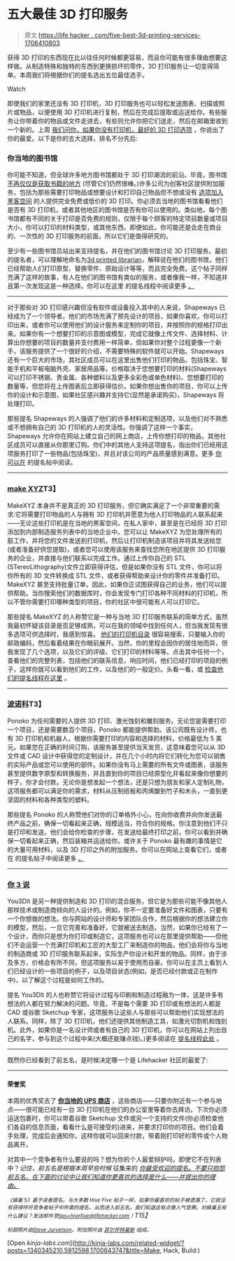 # 五大最佳 3D 打印服务

> 原文:[https://life hacker . com/five-best-3d-printing-services-1706410803](https://lifehacker.com/five-best-3d-printing-services-1706410803)

获得 3D 打印的东西现在比以往任何时候都更容易，而且你可能有很多理由想要这样做。从制造特殊和独特的东西到更换损坏的零件，3D 打印服务让一切变得简单。本周我们将根据你们的提名选出五位最佳选手。

Watch

即使我们的家里还没有 3D 打印机，3D 打印服务也可以轻松发送图表、扫描或照片或物品，以便使用 3D 打印机进行复制，然后在完成后提取或运送给你。有些服务让你带着你的物品或文件走进去，有些则允许你把它们送走，然后在邮箱里收到一个新的。上周 [我们问你，如果你没有打印机，最好的 3D 打印选项](https://lifehacker.com/whats-the-best-3d-printing-service-1705951264) ，你说出了你的最爱。以下是你的五大选择，排名不分先后:

### 你当地的图书馆

你可能不知道，但全球许多地方图书馆都处于 3D 打印潮流的前沿。毕竟，图书馆 [不再仅仅是获取书籍的地方](https://lifehacker.com/the-best-uses-for-your-local-library-that-arent-just-513143578) (尽管它们仍然很棒。)许多公司为创客社区提供附加服务，包括为那些需要打印物品或想要设计和打印自己物品但不想或没有 [选项加入黑客空间](http://lifehacker.com/how-to-find-and-get-involved-with-a-hackerspace-in-your-5912598) 的人提供完全免费或低价的 3D 打印。你必须去当地的图书馆看看他们是否有 3D 打印机，或者其他地区的图书馆是否有你可以使用的。类似地，每个图书馆都有不同的关于打印是否免费的规则，仅限于每个顾客的特定项目数量或项目大小，你可以打印的材料类型，或其他东西。即便如此，你可能还是会走在商业的、一次性的 3D 打印服务的前面，所以它们是值得研究的。

至少有一些图书馆员站出来支持提名，并在他们的图书馆讨论 3D 打印服务。最初的提名者，可以理解地命名为[3d printed librarian](http://kinja.com/3dprintedlibrarian)，解释说在他们的图书馆，他们已经帮助人们打印原型、替换零件、原始设计等等，而且完全免费。这个帖子同样充满了这样的故事，有人在他们的图书馆有类似的服务，或者像我一样，不知道并且第一次发现这是一种选择。你可以在这里 的提名线程中阅读更多 [。](http://lifehacker.com/vote-your-local-public-library-why-libraries-typicall-1705991628)

* * *

对于那些对 3D 打印感兴趣但没有软件或设备投入其中的人来说，Shapeways 已经成为了一个领导者。他们的市场充满了预先设计的项目，如果你喜欢，你可以打印出来，或者你可以使用他们的设计服务来定制你的项目，并按照你的规格打印出来。如果你有一个想要打印的示意图或模型，完成它就像上传文件、选择材料、计算出你想要的项目的数量并支付费用一样简单，但如果你对整个过程更像一个新手，该服务提供了一个很好的介绍，不需要特殊的软件就可以开始。Shapeways 还有一个巨大的市场，其社区成员可以在这里出售他们打印的物品，包括珠宝、智能手机和平板电脑外壳、家居用品等。价格取决于您想要打印的材料(Shapeways 可以打印不锈钢、贵金属、各种塑料以及更多全彩色或单色材料)、您想要打印的数量等，但您将在上传图表后立即获得估价。如果你想出售你的项目，你可以上传你的设计和示意图，如果社区感兴趣并支持它(显然是承诺购买)，Shapeways 将处理打印。

那些提名 Shapeways 的人强调了他们的许多材料和定制选项，以及他们对不熟悉或不想拥有自己的 3D 打印机的人的灵活性。你强调了这样一个事实，Shapeways 允许你在网站上建立自己的网上商店，上传你想打印的物品，其他社区成员可以直接从你那里订购。你们中的其他人支持这项提名，指出你们已经用这项服务打印了一些物品(包括珠宝)，并且对该公司的产品质量感到满意。更多 [你可以在](http://lifehacker.com/shapeways-they-have-pretty-good-pricing-a-ton-of-mate-1705989007) 的提名帖中阅读。

* * *

### [make XYZ](http://www.makexyz.com/)T3】

MakeXYZ 本身并不是真正的 3D 打印服务，但它确实满足了一个非常重要的需求:它将需要打印物品的人与拥有 3D 打印机并愿意为他人打印物品的人联系起来——无论这些打印机是在当地的黑客空间，在私人家中，甚至是在已经将 3D 打印添加到内部制造服务列表中的当地企业中。您可以让 MakeXYZ 为您处理所有的脏工作，并将您的文件发送到打印机，然后让打印机制造该项目并将其发送给您(或者准备好供您提取)，或者您可以使用该服务来查找您所在地区提供 3D 打印服务的企业，并直接与他们联系以完成工作。通过上传你自己的 STL (STereoLithography)文件立即获得评估，但是如果你没有 STL 文件，你可以将你所有的 3D 文件转换成 STL 文件，或者获得帮助来设计你的零件并准备打印。MakeXYZ 甚至支持批量订单，因此，如果你正试图获得自己的业务，他们可以提供帮助。当你搜索他们的数据库时，你会发现专门打印各种不同材料的打印机，所以不管你需要打印哪种类型的项目，你的社区中很可能有人可以打印它。

那些提名 MakeXYZ 的人称赞它是一种与当地 3D 打印服务联系的简单方式，虽然我最初怀疑该目录是否足够成熟，可以在我的领域中找到任何人，但当我发现有很多选项可供选择时，我感到惊喜。 [他们的打印机目录](http://www.makexyz.com/3dprinters/) 很容易搜索，只要输入你的邮政编码，然后看着结果在你眼前展开。当然，你的里程会因你的居住地而异，但我发现了几个选项，以及它们的评级、它们打印的材料等等。点击其中任何一个，查看他们的完整列表，包括他们的联系信息，响应时间，他们已经打印的项目的例子，这样你就可以看到他们的工作，以及他们的一般定价。头看一看，或 [检查他们的提名线程在这里](http://lifehacker.com/makexyz-com-1705991676) 。

* * *

### [波诺科](https://www.ponoko.com/)T3】

Ponoko 为任何需要的人提供 3D 打印、激光蚀刻和雕刻服务。无论您是需要打印一个项目，还是需要数百个项目，Ponoko 都能提供帮助。该公司既有设计师，也有 3D 打印机和机器人，根据你需要打印的内容和选择的材料，价格最低为 5 美元。如果您在正确的时间订购，该服务甚至提供当天发货，这意味着您可以从 3D 文件或 CAD 设计中获得您的定制设计，并在几个小时内将它们转化为您可以销售的实际产品或您可以使用的部件。如果你没有马上需要的所有文件或图表，该服务甚至提供数字原型和转换服务，并且直到你的项目已经原型化并看起来像你想要的样子，你才会付款。无论你是想发起一个想法，还是只想为朋友和家人定制礼物，这项服务都可以满足你的需求，材料从压制纸板和丙烯酸到竹子和木头，一直到更坚固的材料和各种类型的塑料。

那些提名 Ponoko 的人称赞他们对你的订单格外小心，在向你收费并向你发送最终产品之前，确保一切看起来正确，规模适当，符合你的规格。你注意到他们不只是打印和发送，他们会给你检查的步骤，在发送给最终打印之前，你可以看到并确保一切看起来正确，然后装箱并运送给你。或许关于 Ponoko 最有趣的事情是它的大量可用材料，以及 3D 打印之外的附加服务。你可以在网站上查看它们，或者在 的提名帖子中阅读更多 [。](http://lifehacker.com/vote-ponoko-com-why-they-took-extra-care-to-make-sure-1706202559)

* * *

### [你 3 说](https://www.you3dit.com/)

You3DIt 是另一种提供制造和 3D 打印的混合服务，但它是为那些可能不像其他人那样技术或制造商倾向的人设计的。例如，你不一定要准备好文件和图表，只要有一个你想做的想法。你与网站的设计师和专家团队合作，然后根据你的想法建立你的模型，然后，一旦它完善和准备好，它就被送去制造。当然，如果你已经有了一个设计，而你只是想为你打印或制造它，这项服务也可以在那里提供帮助——但他们不会运营一个充满打印机和工匠的大型工厂来制造你的物品，他们会将你与当地的制造商或 3D 打印服务联系起来，实际生产你设计和开发的物品。同样，由于涉及多方，价格会有所不同，但这项服务以易于使用而自豪。你可以在主页上看到人们已经设计的一些项目的例子，以及项目状态(例如，是否已经付款或正在制作中)，以了解这个过程是如何工作的。

提名 You3DIt 的人也称赞它将设计过程与印刷和制造过程融为一体，这是许多有想法的人都在努力解决的问题。毕竟，不是每个需要 3D 打印或有想法的人都是 CAD 或谷歌 Sketchup 专家，这项服务让这些人与那些可以帮助他们实现想法的人联系。同样，除了 3D 打印机，他们还提供其他制造工具，如激光切割机和蚀刻机。此外，如果你是一名设计师或者有自己的 3D 打印机，你可以在网站上列出自己的名字，参与到这个过程中来(大概还能赚点钱)。)更多阅读在 [提名线程此处](http://lifehacker.com/vote-you3dit-com-why-you3dit-includes-the-critical-de-1706112845) 。

* * *

既然你已经看到了前五名，是时候决定哪一个是 Lifehacker 社区的最爱了:

* * *

#### 荣誉奖

本周的优秀奖去了 [**你当地的 UPS 商店**](http://www.theupsstore.com/small-business-solutions/Pages/3D-printing.aspx) ，这些商店——只要你附近有一个参与地点——很可能已经有一台 3D 打印机在他们的办公室里等着你去拜访。下次你必须运送包裹时，你可以带着谷歌 Sketchup 文件或另一个支持的文件(你必须检查他们各自的信息页面，看看什么是可接受的)进来，并要求打印你的项目。他们会着手处理，完成后会通知你，这样你就可以回来付款，带着刚打印好的零件或个人物品离开。

对其中一个竞争者有什么要说的吗？想为你的个人最爱辩护吗，即使它不在列表中？*记住，前五名是根据本周早些时候* 征集来的 [*你最受欢迎的提名。不要只抱怨前五名，在下面的讨论中让我们知道你更喜欢的选择是什么——并提出你的理由。*](http://lifehacker.com)

*<small>《蜂巢 5》基于读者提名。与大多数 Hive Five 帖子一样，如果你最喜欢的帖子被遗漏了，它就没有获得呼吁竞争者帖子中所需的提名，从而进入前五名。我们知道这有点像人气竞赛。对蜂巢五有什么建议？发送邮件至</small>*[*<small>tips+hivefive@lifehacker.com</small>*](mailto:tips+hivefive@lifehacker.com)*<small>！</small>T15】*

*<small>标题照片由</small>*[*<small>Steve Jurvetson</small>*](https://www.flickr.com/photos/jurvetson/9279731708/)*<small>。附加照片由</small>* [*<small>菲尔怀特豪斯</small>*](https://www.flickr.com/photos/philliecasablanca/4338175245/) *<small>组成。</small>*

[Open *kinja-labs.com*](http://kinja-labs.com/related-widget/?posts=1340345210,5912598,1700643747&title=Make, Hack, Build:)